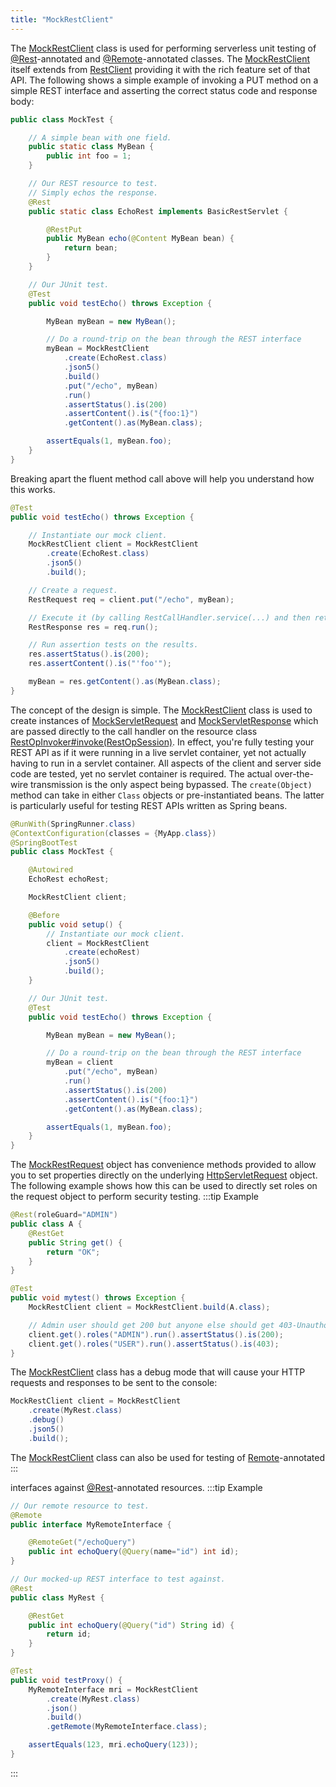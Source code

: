 ```yaml
---
title: "MockRestClient"
---
```


The [MockRestClient](../apidocs/org/apache/juneau/rest/mock/MockRestClient.html) class is used for performing serverless unit testing of [@Rest](../apidocs/org/apache/juneau/rest/annotation/Rest.html)-annotated
and [@Remote](../apidocs/org/apache/juneau/http/remote/Remote.html)-annotated classes.
The [MockRestClient](../apidocs/org/apache/juneau/rest/mock/MockRestClient.html) itself extends from [RestClient](../apidocs/org/apache/juneau/rest/client/RestClient.html) providing it with the rich
feature set of that API.
The following shows a simple example of invoking a PUT method on a simple REST interface and asserting
the correct status code and response body:

```java
public class MockTest {

    // A simple bean with one field.
    public static class MyBean {
        public int foo = 1;
    }

    // Our REST resource to test.
    // Simply echos the response.
    @Rest
    public static class EchoRest implements BasicRestServlet {

        @RestPut
        public MyBean echo(@Content MyBean bean) {
            return bean;
        }
    }

    // Our JUnit test.
    @Test
    public void testEcho() throws Exception {

        MyBean myBean = new MyBean();

        // Do a round-trip on the bean through the REST interface
        myBean = MockRestClient
            .create(EchoRest.class)
            .json5()
            .build()
            .put("/echo", myBean)
            .run()
            .assertStatus().is(200)
            .assertContent().is("{foo:1}")
            .getContent().as(MyBean.class);

        assertEquals(1, myBean.foo);
    }
}
```


Breaking apart the fluent method call above will help you understand how this works.

```java
@Test
public void testEcho() throws Exception {

    // Instantiate our mock client.
    MockRestClient client = MockRestClient
        .create(EchoRest.class)
        .json5()
        .build();

    // Create a request.
    RestRequest req = client.put("/echo", myBean);

    // Execute it (by calling RestCallHandler.service(...) and then returning the response object).
    RestResponse res = req.run();

    // Run assertion tests on the results.
    res.assertStatus().is(200);
    res.assertContent().is("'foo'");

    myBean = res.getContent().as(MyBean.class);
}
```


The concept of the design is simple.  The [MockRestClient](../apidocs/org/apache/juneau/rest/mock/MockRestClient.html) class is used to create instances of [MockServletRequest](../apidocs/org/apache/juneau/rest/mock/MockServletRequest.html)
and [MockServletResponse](../apidocs/org/apache/juneau/rest/mock/MockServletResponse.html) which are passed directly to the call handler on the resource class [RestOpInvoker#invoke(RestOpSession)](../apidocs/org/apache/juneau/rest/RestOpInvoker.html#invoke(RestOpSession)).
In effect, you're fully testing your REST API as if it were running in a live servlet container, yet not
actually having to run in a servlet container.
All aspects of the client and server side code are tested, yet no servlet container is required.  The actual
over-the-wire transmission is the only aspect being bypassed.
The `create(Object)` method can take in either `Class` objects or pre-instantiated beans.
The latter is particularly useful for testing REST APIs written as Spring beans.

```java
@RunWith(SpringRunner.class)
@ContextConfiguration(classes = {MyApp.class})
@SpringBootTest
public class MockTest {

    @Autowired
    EchoRest echoRest;

    MockRestClient client;

    @Before
    public void setup() {
        // Instantiate our mock client.
        client = MockRestClient
            .create(echoRest)
            .json5()
            .build();
    }

    // Our JUnit test.
    @Test
    public void testEcho() throws Exception {

        MyBean myBean = new MyBean();

        // Do a round-trip on the bean through the REST interface
        myBean = client
            .put("/echo", myBean)
            .run()
            .assertStatus().is(200)
            .assertContent().is("{foo:1}")
            .getContent().as(MyBean.class);

        assertEquals(1, myBean.foo);
    }
}
```


The [MockRestRequest](../apidocs/org/apache/juneau/rest/mock/MockRestRequest.html) object has convenience methods provided to allow you to set properties
directly on the underlying [HttpServletRequest](../apidocs/jakarta/servlet/http/HttpServletRequest.html) object.  The following example shows how
this can be used to directly set roles on the request object to perform security testing.
:::tip Example


```java
@Rest(roleGuard="ADMIN")
public class A {
    @RestGet
    public String get() {
        return "OK";
    }
}

@Test
public void mytest() throws Exception {
    MockRestClient client = MockRestClient.build(A.class);

    // Admin user should get 200 but anyone else should get 403-Unauthorized.
    client.get().roles("ADMIN").run().assertStatus().is(200);
    client.get().roles("USER").run().assertStatus().is(403);
}
```


The [MockRestClient](../apidocs/org/apache/juneau/rest/mock/MockRestClient.html) class has a debug mode that will cause your HTTP requests and responses to
be sent to the console:

```java
MockRestClient client = MockRestClient
    .create(MyRest.class)
    .debug()
    .json5()
    .build();
```


The [MockRestClient](../apidocs/org/apache/juneau/rest/mock/MockRestClient.html) class can also be used for testing of [Remote](../apidocs/org/apache/juneau/http/remote/Remote.html)-annotated
:::

interfaces against [@Rest](../apidocs/org/apache/juneau/rest/annotation/Rest.html)-annotated resources.
:::tip Example


```java
// Our remote resource to test.
@Remote
public interface MyRemoteInterface {

    @RemoteGet("/echoQuery")
    public int echoQuery(@Query(name="id") int id);
}

// Our mocked-up REST interface to test against.
@Rest
public class MyRest {

    @RestGet
    public int echoQuery(@Query("id") String id) {
        return id;
    }
}

@Test
public void testProxy() {
    MyRemoteInterface mri = MockRestClient
        .create(MyRest.class)
        .json()
        .build()
        .getRemote(MyRemoteInterface.class);

    assertEquals(123, mri.echoQuery(123));
}

```

:::
